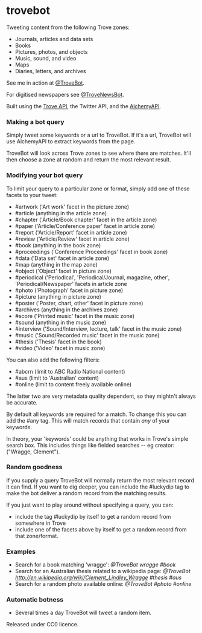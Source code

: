 trovebot
============

Tweeting content from the following Trove zones:

* Journals, articles and data sets
* Books
* Pictures, photos, and objects
* Music, sound, and video
* Maps
* Diaries, letters, and archives

See me in action at [@TroveBot](http://twitter.com/trovebot).

For digitised newspapers see [@TroveNewsBot](http://twitter.com/trovenewsbot).

Built using the [Trove API](http://trove.nla.gov.au/general/api), the Twitter API, and the [AlchemyAPI](http://www.alchemyapi.com/).

### Making a bot query

Simply tweet some keywords or a url to TroveBot. If it's a url, TroveBot will use AlchemyAPI to extract keywords from the page.

TroveBot will look across Trove zones to see where there are matches. It'll then choose a zone at random and return the most relevant result.

### Modifying your bot query

To limit your query to a particular zone or format, simply add one of these facets to your tweet:

* #artwork ('Art work' facet in the picture zone) 
* #article (anything in the article zone)
* #chapter ('Article/Book chapter' facet in the article zone)
* #paper ('Article/Conference paper' facet in article zone)
* #report ('Article/Report' facet in article zone)
* #review ('Article/Review' facet in article zone)
* #book (anything in the book zone)
* #proceedings ('Conference Proceedings' facet in book zone)
* #data ('Data set' facet in article zone)
* #map (anything in the map zone)
* #object ('Object' facet in picture zone)
* #periodical ('Periodical', 'Periodical/Journal, magazine, other', 'Periodical/Newspaper' facets in article zone
* #photo ('Photograph' facet in picture zone)
* #picture (anything in picture zone)
* #poster ('Poster, chart, other' facet in picture zone)
* #archives (anything in the archives zone)
* #score ('Printed music' facet in the music zone)
* #sound (anything in the music zone)
* #interview ('Sound/Interview, lecture, talk' facet in the music zone)
* #music ('Sound/Recorded music' facet in the music zone)
* #thesis ('Thesis' facet in the book)
* #video ('Video' facet in music zone)

You can also add the following filters:

* #abcrn (limit to ABC Radio National content)
* #aus (limit to 'Australian' content)
* #online (limit to content freely available online)

The latter two are very metadata quality dependent, so they mightn't always be accurate.

By default all keywords are required for a match. To change this you can add the #any tag. This will match records that contain *any* of your keywords.

In theory, your 'keywords' could be anything that works in Trove's simple search box. This includes things like fielded searches -- eg creator:("Wragge, Clement"). 

### Random goodness

If you supply a query TroveBot will normally return the most relevant record it can find. If you want to dig deeper, you can include the #luckydip tag to make the bot deliver a random record from the matching results.

If you just want to play around without specifying a query, you can:

* include the tag #luckydip by itself to get a random record from somewhere in Trove
* include one of the facets above by itself to get a random record from that zone/format.

### Examples

* Search for a book matching 'wragge': *@TroveBot wragge #book*
* Search for an Australian thesis related to a wikipedia page: *@TroveBot http://en.wikipedia.org/wiki/Clement_Lindley_Wragge #thesis #aus*
* Search for a random photo available online: *@TroveBot #photo #online*

### Automatic botness

* Several times a day TroveBot will tweet a random item.

Released under CC0 licence.

